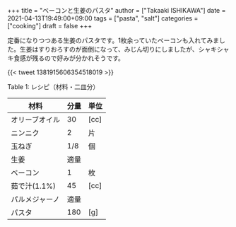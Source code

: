 +++
title = "ベーコンと生姜のパスタ"
author = ["Takaaki ISHIKAWA"]
date = 2021-04-13T19:49:00+09:00
tags = ["pasta", "salt"]
categories = ["cooking"]
draft = false
+++

定番になりつつある生姜のパスタです。1枚余っていたベーコンも入れてみました。生姜はすりおろすのが面倒になって、みじん切りにしましたが、シャキシャキ食感が残るので好みが分かれそうです。

{{< tweet 1381915606354518019 >}}

<div class="table-caption">
  <span class="table-number">Table 1</span>:
  レシピ（材料・二皿分）
</div>

| 材料      | 分量 | 単位 |
|---------|----|----|
| オリーブオイル | 30  | [cc] |
| ニンニク  | 2   | 片   |
| 玉ねぎ    | 1/8 | 個   |
| 生姜      | 適量 |      |
| ベーコン  | 1   | 枚   |
| 茹で汁(1.1%) | 45  | [cc] |
| パルメジャーノ | 適量 |      |
| パスタ    | 180 | [g]  |
